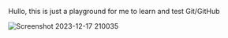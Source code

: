 Hullo, this is just a playground for me to learn and test Git/GitHub

![Screenshot 2023-12-17 210035](https://github.com/kevster7000/git-playground/assets/123016042/347fe896-0b64-413a-ae01-0664d25605d0)
